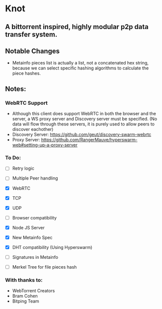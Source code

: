 # Knot

## A bittorrent inspired, highly modular p2p data transfer system.

## Notable Changes

- Metainfo pieces list is actually a list, not a concatenated hex string, because we can select specific hashing algorithms to calculate the piece hashes.

## Notes:

### WebRTC Support

- Although this client does support WebRTC in both the browser and the server, a WS proxy server and Discovery server must be specified. (No data will flow through these servers, it is purely used to allow peers to discover eachother)
- Discovery Server: https://github.com/geut/discovery-swarm-webrtc
- Proxy Server: https://github.com/RangerMauve/hyperswarm-web#setting-up-a-proxy-server

### To Do:

- [ ] Retry logic

- [ ] Multiple Peer handling

- [x] WebRTC

- [x] TCP

- [x] UDP

- [ ] Browser compatibility

- [x] Node JS Server

- [x] New Metainfo Spec

- [x] DHT compatibility (Using Hyperswarm)

- [ ] Signatures in Metainfo

- [ ] Merkel Tree for file pieces hash

### With thanks to:

- WebTorrent Creators
- Bram Cohen
- Bitping Team
